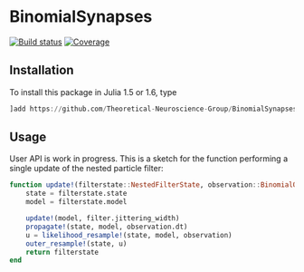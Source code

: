 # BinomialSynapses

[![Build status](https://badge.buildkite.com/15db27ead6ca652df308f96b4805115a1720f1d75155d90b63.svg)](https://buildkite.com/theoretical-neuroscience-group/binomialsynapses)
[![Coverage](https://codecov.io/gh/Theoretical-Neuroscience-Group/BinomialSynapses.jl/branch/master/graph/badge.svg)](https://codecov.io/gh/Theoretical-Neuroscience-Group/BinomialSynapses.jl)

## Installation

To install this package in Julia 1.5 or 1.6, type

```julia
]add https://github.com/Theoretical-Neuroscience-Group/BinomialSynapses.jl
```

## Usage

User API is work in progress. This is a sketch for the function performing a single update of the nested particle filter:
```julia
function update!(filterstate::NestedFilterState, observation::BinomialObservation, filter::NestedFilter)
    state = filterstate.state
    model = filterstate.model

    update!(model, filter.jittering_width)
    propagate!(state, model, observation.dt)
    u = likelihood_resample!(state, model, observation)
    outer_resample!(state, u)
    return filterstate
end
```
